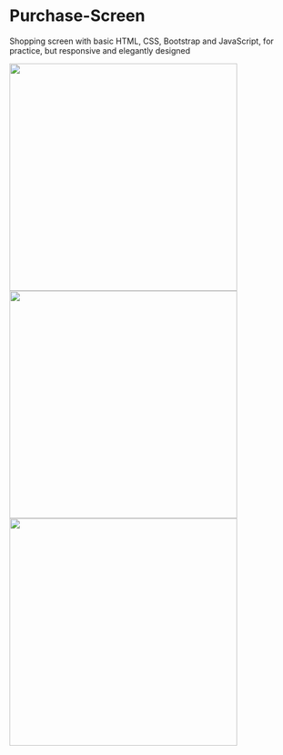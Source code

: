 # Purchase-Screen
Shopping screen with basic HTML, CSS, Bootstrap and JavaScript, for practice, but responsive and elegantly designed


<div width="300px">
  <img src="https://user-images.githubusercontent.com/101990417/200963177-869497cd-3f3d-4eab-96e3-c3da119ffcf1.png" width="400px" />
  <img src="
https://user-images.githubusercontent.com/101990417/200963173-fddbb9d6-1894-4fd6-86d1-80d25bdfb9bd.png" width="400px" />
  <img src="https://user-images.githubusercontent.com/101990417/200963176-34ecbab1-5572-4e6a-bf99-88b11ca9aed1.png" width="400px" />
</div>
